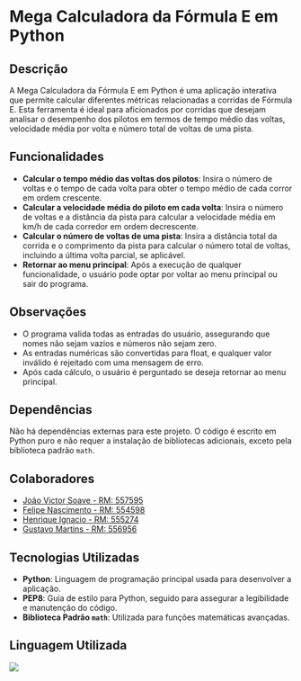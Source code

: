 # Mega Calculadora da Fórmula E em Python

## Descrição

A Mega Calculadora da Fórmula E em Python é uma aplicação interativa que permite calcular diferentes métricas relacionadas a corridas de Fórmula E. Esta ferramenta é ideal para aficionados por corridas que desejam analisar o desempenho dos pilotos em termos de tempo médio das voltas, velocidade média por volta e número total de voltas de uma pista.

## Funcionalidades

- **Calcular o tempo médio das voltas dos pilotos**: Insira o número de voltas e o tempo de cada volta para obter o tempo médio de cada corror em ordem crescente.
- **Calcular a velocidade média do piloto em cada volta**: Insira o número de voltas e a distância da pista para calcular a velocidade média em km/h de cada corredor em ordem decrescente.
- **Calcular o número de voltas de uma pista**: Insira a distância total da corrida e o comprimento da pista para calcular o número total de voltas, incluindo a última volta parcial, se aplicável.
- **Retornar ao menu principal**: Após a execução de qualquer funcionalidade, o usuário pode optar por voltar ao menu principal ou sair do programa.

## Observações

- O programa valida todas as entradas do usuário, assegurando que nomes não sejam vazios e números não sejam zero.
- As entradas numéricas são convertidas para float, e qualquer valor inválido é rejeitado com uma mensagem de erro.
- Após cada cálculo, o usuário é perguntado se deseja retornar ao menu principal.

## Dependências

Não há dependências externas para este projeto. O código é escrito em Python puro e não requer a instalação de bibliotecas adicionais, exceto pela biblioteca padrão `math`.

## Colaboradores

- [João Victor Soave - RM: 557595](https://github.com/jaoAprendiz)
- [Felipe Nascimento - RM: 554598](https://github.com/felipe3103)
- [Henrique Ignacio - RM: 555274](https://github.com/henriqueignacio)
- [Gustavo Martins - RM: 556956](https://github.com/gustavo190805)

## Tecnologias Utilizadas

- **Python**: Linguagem de programação principal usada para desenvolver a aplicação.
- **PEP8**: Guia de estilo para Python, seguido para assegurar a legibilidade e manutenção do código.
- **Biblioteca Padrão `math`**: Utilizada para funções matemáticas avançadas.

## Linguagem Utilizada
![](http://ForTheBadge.com/images/badges/made-with-python.svg)
